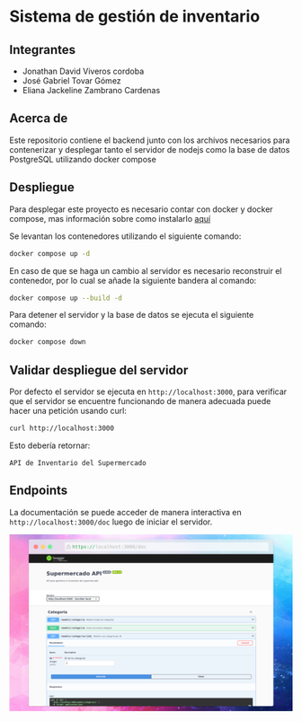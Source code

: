 # Sistema de gestión de inventario
## Integrantes
- Jonathan David Viveros cordoba
- José Gabriel Tovar Gómez
- Eliana Jackeline Zambrano Cardenas

## Acerca de
Este repositorio contiene el backend junto con los archivos necesarios para contenerizar y desplegar tanto el servidor de nodejs como la base de datos PostgreSQL utilizando docker compose

## Despliegue
Para desplegar este proyecto es necesario contar con docker y docker compose, mas información sobre como instalarlo [aquí](https://docs.docker.com/engine/install/)

Se levantan los contenedores utilizando el siguiente comando:
```bash  
docker compose up -d
```

En caso de que se haga un cambio al servidor es necesario reconstruir el contenedor, por lo cual se añade la siguiente bandera al comando:
```bash
docker compose up --build -d
```

Para detener el servidor y la base de datos se ejecuta el siguiente comando:
```bash
docker compose down
```

## Validar despliegue del servidor

Por defecto el servidor se ejecuta en `http://localhost:3000`, para verificar que el servidor se encuentre funcionando de manera adecuada puede hacer una petición usando curl:
```bash
curl http://localhost:3000
```

Esto debería retornar:
```
API de Inventario del Supermercado
```

## Endpoints
La documentación se puede acceder de manera interactiva en `http://localhost:3000/doc` luego de iniciar el servidor.

![Captura de la pagina de documentación](./assets/documentacion.png)

